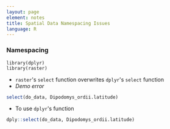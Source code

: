 ```yaml
---
layout: page
element: notes
title: Spatial Data Namespacing Issues
language: R
--- 
```


### Namespacing

```
library(dplyr)
library(raster)
```

* `raster`'s `select` function overwrites `dplyr`'s `select` function
* *Demo error*

```r
select(do_data, Dipodomys_ordii.latitude)
```

* To use `dplyr`'s function

```r
dply::select(do_data, Dipodomys_ordii.latitude)
```